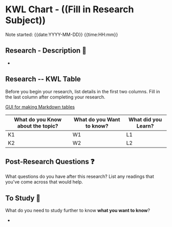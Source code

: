# KWL Chart - ((Fill in Research Subject))

Note started: {{date:YYYY-MM-DD}} {{time:HH:mm}}

## Research - Description 📃

-

## Research -- KWL Table

Before you begin your research, list details in the first two columns. Fill in the last column after completing your research.

[GUI for making Markdown tables](https://www.tablesgenerator.com/markdown_tables)

| What do you **Know** about the topic? | What do you **Want** to know? | What did you **Learn**? |
| ------------------------------------- | ----------------------------- | ----------------------- |
| K1                                    | W1                            | L1                      |
| K2                                    | W2                            | L2                      |

## Post-Research Questions ❓

What questions do you have after this research? List any readings that you've come across that would help.

## To Study 📖

What do you need to study further to know **what you want to know**?

-
